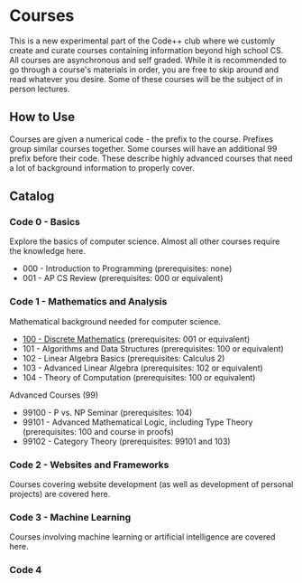 # Courses

This is a new experimental part of the Code++ club where we customly create and curate courses containing information beyond high school CS. All courses are asynchronous and self graded. While it is recommended to go through a course's materials in order, you are free to skip around and read whatever you desire. Some of these courses will be the subject of in person lectures. 

## How to Use

Courses are given a numerical code - the prefix to the course. Prefixes group similar courses together. Some courses will have an additional 99 prefix before their code. These describe highly advanced courses that need a lot of background information to properly cover.

## Catalog

### Code 0 - Basics

Explore the basics of computer science. Almost all other courses require the knowledge here.

- 000 - Introduction to Programming (prerequisites: none)
- 001 - AP CS Review (prerequisites: 000 or equivalent)

### Code 1 - Mathematics and Analysis

Mathematical background needed for computer science.

- [100 - Discrete Mathematics](/code1/course100) (prerequisites: 001 or equivalent)
- 101 - Algorithms and Data Structures (prerequisites: 100 or equivalent)
- 102 - Linear Algebra Basics (prerequisites: Calculus 2)
- 103 - Advanced Linear Algebra (prerequisites: 102 or equivalent)
- 104 - Theory of Computation (prerequisites: 100 or equivalent)

Advanced Courses (99)

- 99100 - P vs. NP Seminar (prerequisites: 104)
- 99101 - Advanced Mathematical Logic, including Type Theory (prerequisites: 100 and course in proofs)
- 99102 - Category Theory (prerequisites: 99101 and 103)

### Code 2 - Websites and Frameworks

Courses covering website development (as well as development of personal projects) are covered here.

### Code 3 - Machine Learning

Courses involving machine learning or artificial intelligence are covered here.

### Code 4

